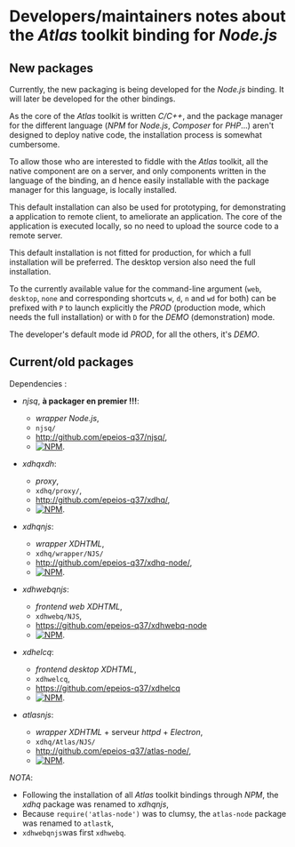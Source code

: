 # Developers/maintainers notes about the *Atlas* toolkit binding for *Node.js*

## New packages

Currently, the new packaging is being developed for the *Node.js* binding. It will later be developed for the other bindings.

As the core of the *Atlas* toolkit is written *C/C++*, and the package manager for the different language (*NPM* for *Node.js*, *Composer* for *PHP*...) aren't designed to deploy native code, the installation process
is somewhat cumbersome.

To allow those who are interested to fiddle with the *Atlas* toolkit, all the native component are on a server, and only components written in the language of the binding, an d hence easily installable with the package manager for this language, is locally installed.

This default installation can also be used for prototyping, for demonstrating a application to remote client, to ameliorate an application. The core of the application is executed locally, so no need to upload the source code to a remote server.

This default installation is not fitted for production, for which a full installation will be preferred. The desktop version also need the full installation.

To the currently available value for the command-line argument (`web`, `desktop`, `none` and corresponding shortcuts `w`, `d`, `n` and `wd` for both) can be prefixed with `P` to launch explicitly the *PROD* (production mode, which needs the full installation) or with `D` for the *DEMO* (demonstration) mode.

The developer's default mode id *PROD*, for all the others, it's *DEMO*.

## Current/old packages

Dependencies :

* *njsq*, **à packager en premier !!!**:
  * *wrapper* *Node.js*,
  * `njsq/`
  * <http://github.com/epeios-q37/njsq/>,
  * [![NPM](https://nodei.co/npm/njsq.png)](https://nodei.co/npm/njsq/).

* *xdhqxdh*:
  * *proxy*,
  * `xdhq/proxy/`,
  * <http://github.com/epeios-q37/xdhq/>,
  * [![NPM](https://nodei.co/npm/xdhqxdh.png)](https://nodei.co/npm/xdhqxdh/).

* *xdhqnjs*:
  * *wrapper* *XDHTML*,
  * `xdhq/wrapper/NJS/`
  * <http://github.com/epeios-q37/xdhq-node/>,
  * [![NPM](https://nodei.co/npm/xdhqnjs.png)](https://nodei.co/npm/xdhqnjs/).

* *xdhwebqnjs*:
  * *frontend* *web* *XDHTML*,
  * `xdhwebq/NJS`,
  * <https://github.com/epeios-q37/xdhwebq-node>
  * [![NPM](https://nodei.co/npm/xdhwebqnjs.png)](https://nodei.co/npm/xdhwebqnjs/).

* *xdhelcq*:
  * *frontend* *desktop* *XDHTML*,
  * `xdhwelcq`,
  * <https://github.com/epeios-q37/xdhelcq>
  * [![NPM](https://nodei.co/npm/xdhelcq.png)](https://nodei.co/npm/xdhelcq/).

* *atlasnjs*:
  * *wrapper* *XDHTML* + serveur *httpd* + *Electron*,
  * `xdhq/Atlas/NJS/`
  * <http://github.com/epeios-q37/atlas-node/>,
  * [![NPM](https://nodei.co/npm/atlastk.png)](https://nodei.co/npm/atlastk/).

*NOTA*:

* Following the installation of all *Atlas* toolkit bindings through *NPM*, the *xdhq* package was renamed to *xdhqnjs*,
* Because `require('atlas-node')` was to clumsy, the `atlas-node` package was renamed to `atlastk`,
* `xdhwebqnjs`was first `xdhwebq`.